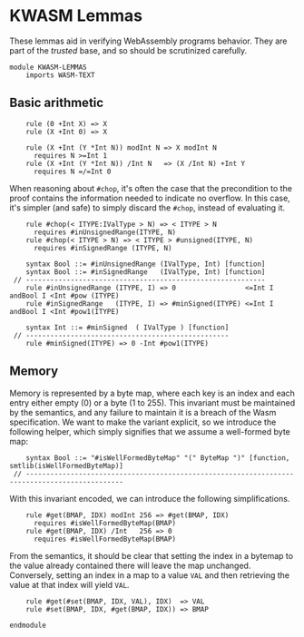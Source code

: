 KWASM Lemmas
============

These lemmas aid in verifying WebAssembly programs behavior.
They are part of the *trusted* base, and so should be scrutinized carefully.

```k
module KWASM-LEMMAS
    imports WASM-TEXT
```

Basic arithmetic
----------------

```k
    rule (0 +Int X) => X
    rule (X +Int 0) => X

    rule (X +Int (Y *Int N)) modInt N => X modInt N
      requires N >=Int 1
    rule (X +Int (Y *Int N)) /Int N   => (X /Int N) +Int Y
      requires N =/=Int 0
```

When reasoning about `#chop`, it's often the case that the precondition to the proof contains the information needed to indicate no overflow.
In this case, it's simpler (and safe) to simply discard the `#chop`, instead of evaluating it.

```k
    rule #chop(< ITYPE:IValType > N) => < ITYPE > N
      requires #inUnsignedRange(ITYPE, N)
    rule #chop(< ITYPE > N) => < ITYPE > #unsigned(ITYPE, N)
      requires #inSignedRange (ITYPE, N)

    syntax Bool ::= #inUnsignedRange (IValType, Int) [function]
    syntax Bool ::= #inSignedRange   (IValType, Int) [function]
 // -----------------------------------------------------------
    rule #inUnsignedRange (ITYPE, I) => 0                 <=Int I andBool I <Int #pow (ITYPE)
    rule #inSignedRange   (ITYPE, I) => #minSigned(ITYPE) <=Int I andBool I <Int #pow1(ITYPE)

    syntax Int ::= #minSigned  ( IValType ) [function]
 // --------------------------------------------------
    rule #minSigned(ITYPE) => 0 -Int #pow1(ITYPE)
```

Memory
------

Memory is represented by a byte map, where each key is an index and each entry either empty (0) or a byte (1 to 255).
This invariant must be maintained by the semantics, and any failure to maintain it is a breach of the Wasm specification.
We want to make the variant explicit, so we introduce the following helper, which simply signifies that we assume a well-formed byte map:

```k
    syntax Bool ::= "#isWellFormedByteMap" "(" ByteMap ")" [function, smtlib(isWellFormedByteMap)]
 // ----------------------------------------------------------------------------------------------
```

With this invariant encoded, we can introduce the following simplifications.

```k
    rule #get(BMAP, IDX) modInt 256 => #get(BMAP, IDX)
      requires #isWellFormedByteMap(BMAP)
    rule #get(BMAP, IDX) /Int   256 => 0
      requires #isWellFormedByteMap(BMAP)
```

From the semantics, it should be clear that setting the index in a bytemap to the value already contained there will leave the map unchanged.
Conversely, setting an index in a map to a value `VAL` and then retrieving the value at that index will yield `VAL`.

```k
    rule #get(#set(BMAP, IDX, VAL), IDX)  => VAL
    rule #set(BMAP, IDX, #get(BMAP, IDX)) => BMAP
```

```k
endmodule
```
